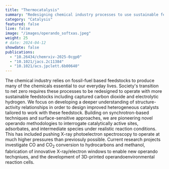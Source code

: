 ```yaml
---
title: "Thermocatalysis"
summary: "Redesigning chemical industry processes to use sustainable feedstocks instead of fossil fuels."
category: "Catalysis"
featured: false
live: false
image: "/images/operando_softxas.jpeg"
weight: 25
# date: 2024-04-12
showdate: false
publications:
  - "10.26434/chemrxiv-2025-0cgp0"
  - "10.1021/jacs.2c11384"
  - "10.1021/acs.jpclett.6b00640"
---
```


The chemical industry relies on fossil-fuel based feedstocks to produce many of the chemicals essential to our everyday lives. Society's transition to net zero requires these processes to be redesigned to operate with more sustainable feedstocks including captured carbon dioxide and electrolytic hydrogen. We focus on developing a deeper understanding of structure-activity relationships in order to design improved heterogeneous catalysts tailored to work with these feedstock. Building on synchrotron-based techniques and surface-sensitive approaches, we are pioneering novel operando methodologies to interrogate catalytically active sites, adsorbates, and intermediate species under realistic reaction conditions. This has included pushing X-ray photoelectron spectroscopy to operate at much higher pressures than previosuly possible. Current research projects investigate CO and CO<sub>2</sub> conversion to hydrocarbons and methanol, fabrication of innovative X-ray/electron windows to enable new operando techqniues, and the development of 3D-printed operandoenvironmental reaction cells.

 